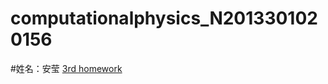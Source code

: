 # computationalphysics_N2013301020156
#姓名：安莹
[3rd homework](https://www.zybuluo.com/Anying/note/398799)
